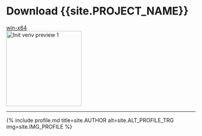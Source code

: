 # Download {{site.PROJECT_NAME}}

<div>
    <a href="https://github.com/Dev2Forge/Init-Venv/releases/" class="btn">win-x64</a>
</div>

<img width="200" src="https://github.com/user-attachments/assets/7e5edffb-4ddc-41df-abe8-b77e88162f61" alt="Init venv preview 1">

---

{% include profile.md title=site.AUTHOR alt=site.ALT_PROFILE_TRG img=site.IMG_PROFILE %}